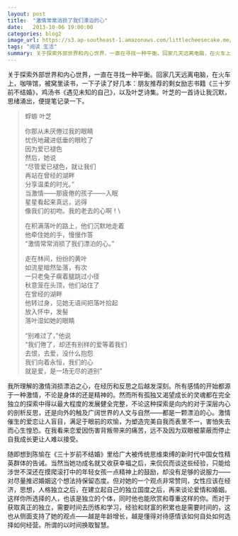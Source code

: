 ```yaml
---
layout: post
title:  "激情常常消损了我们漂泊的心"
date:   2013-10-06 19:00:00
categories: blog2
image_url: https://s3.ap-southeast-1.amazonaws.com/littlecheesecake.me/blog-post/blog2/archive/16886042847_58fa7a9cd0_o.jpg
tags: "阅读 生活"
summary: 关于探索外部世界和内心世界，一直在寻找一种平衡。回家几天远离电脑，在火车上，咖啡馆，被窝里读书，一下子读了好几本：朋友推荐的剩女励志书籍《三十岁前不结婚》，鸡汤书《遇见未知的自己》，以及叶芝诗集。叶芝的一首诗让我沉默，思绪涌出，便提笔记录一下。
---
```


关于探索外部世界和内心世界，一直在寻找一种平衡。回家几天远离电脑，在火车上，咖啡馆，被窝里读书，一下子读了好几本：朋友推荐的剩女励志书籍《三十岁前不结婚》，鸡汤书《遇见未知的自己》，以及叶芝诗集。叶芝的一首诗让我沉默，思绪涌出，便提笔记录一下。


> 蜉蝣 叶芝
>
> 你那从未厌倦过我的眼睛 \
> 忧伤地藏进低垂的眼睑了 \
> 因为爱已褪色 \
> 然后，她说 \
> “尽管爱已褪色，就让我们 \
> 再站在曾经的湖畔 \
> 分享温柔的时光。” \
> 当激情——那疲倦的孩子——入眠 \
> 星星看起来真远，远得 \
> 像我们的初吻。我的老去的心啊！\
>
> 在积满落叶的路上，他们沉默地走着 \
> 他牵住她的手，慢慢作答 \
> “激情常常消损了我们漂泊的心。” 
>
> 走在林间，纷纷的黄叶 \
> 如流星暗然坠落，有次 \
> 一只老兔子瘸着腿跳过小径 \
> 秋意笼在头顶，他们站住了 \
> 在曾经的湖畔 \
> 他转过身，见她无语间把落叶拾起 \
> 放入怀中，发髻 \
> 落叶湿如她的眼睛 
>
>“别难过了，”他说 \
>“我们倦了，却还有别样的爱等着我们 \
>去恨，去爱，没什么抱怨 \
>我们向着永恒，我们的心 \
>就是爱，是一场无尽的道别”


我所理解的激情消损漂泊之心，在经历和反思之后越发深刻。所有感情的开始都源于一种激情，不论是身体的还是精神的。然而所有孤独又渴望成长的灵魂都在完全独立的探索中得以最大程度的发展健全完整，不论这种探索是向内的对于深层内心的剖析反思，还是向外的触及广阔世界的人文与自然——都是一颗漂泊的心。激情催生的爱恋让人盲目，满足于眼前的欢愉，为塑造完美自我而表里不一，害怕失去而心生惶恐。在我看来恋爱因伤害背叛带来的痛苦，远不及因为双眼被蒙蔽而停止自我成长更让人难以接受。

随即想到陈愉在《三十岁前不结婚》里给广大被传统思维束缚的新时代中国女性精英群体的告诫。当然当她功成名就又收获幸福之后，来侃侃而谈这些经验，只能给涉世不深还在摸爬滚打中的年轻女孩一点精神上的鼓励，却没有足够的说服力——对尽量推迟婚姻这个想法持保留态度。但对她的一个观点非常赞同，女性应该在经济，思想，人格独立之后，在建立起自己的独立国度之后，再来谈论爱情和婚姻。这样你所选择的人，也该是独立的个体，同时他也能欣赏和尊重这样的你。而对于获取真正的独立，需要时间去历练和学习，经验和财富的积累也是需要时间的，这也从侧面支持了她的观点——越是年龄增长，越是懂得对待感情该如何自处如何选择如何经营。所谓的以时间换取智慧。